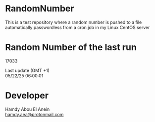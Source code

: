 # RandomNumber    
This is a test repository where a random number is pushed to a file automatically passwordless from a cron job in my Linux CentOS server    
# Random Number of the last run   
17033
      
Last update (GMT +1)    
05/22/25 06:00:01
# Developer    
Hamdy Abou El Anein   
hamdy.aea@protonmail.com
